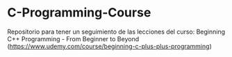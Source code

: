 # C-Programming-Course
Repositorio para tener un seguimiento de las lecciones del curso: Beginning C++ Programming - From Beginner to Beyond 
(https://www.udemy.com/course/beginning-c-plus-plus-programming)
